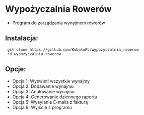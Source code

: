 # Wypożyczalnia Rowerów
- Program do zarządzania wynajmem rowerów



## Instalacja:
```
 git clone https://github.com/KubaloPL/wypozyczalnia_rowerow
 cd wypozyczalnia_rowerow
```

## Opcje:
- Opcja 1: Wyświetl wszystkie wynajmy
- Opcja 2: Dodawanie wynajmu
- Opcja 3: Anulowanie wynajmu
- Opcja 4: Generowanie dziennego raportu
- Opcja 5: Wysyłanie E-maila z fakturą
- Opcja 6: Wyjście z programu

